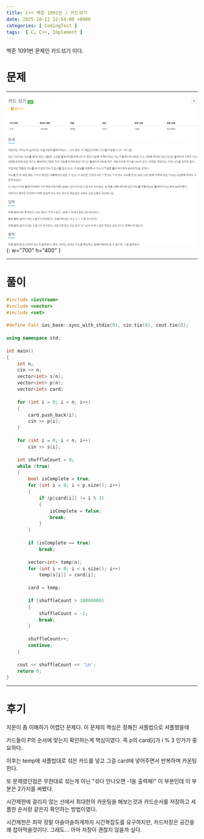 ```yaml
---
title: C++ 백준 1091번 / 카드섞기
date: 2025-10-12 12:54:00 +0900
categories: [ CodingTest ]  
tags:  [ C, C++, Implement ]
---
```


백준 1091번 문제인 카드섞기 이다.

# 문제   
---------------------------------------

![Desktop View](/assets/img/카드섞기.png){: w="700" h="400" }

---------------------------------------

# 풀이

```c++
#include <iostream>
#include <vector>
#include <set>

#define Fast ios_base::sync_with_stdio(0), cin.tie(0), cout.tie(0);

using namespace std;

int main()
{
	int n;
	cin >> n;
	vector<int> s(n);
	vector<int> p(n);
	vector<int> card;

	for (int i = 0; i < n; i++)
	{
		card.push_back(i);
		cin >> p[i];
	}

	for (int i = 0; i < n; i++)
		cin >> s[i];

	int shuffleCount = 0;
	while (true)
	{
		bool isComplete = true;
		for (int i = 0; i < p.size(); i++)
		{
			if (p[card[i]] != i % 3)
			{
				isComplete = false;
				break;
			}
		}

		if (isComplete == true)
			break;

		vector<int> temp(n);
		for (int i = 0; i < s.size(); i++)
			temp[s[i]] = card[i];

		card = temp;

		if (shuffleCount > 10000000)
		{
			shuffleCount = -1;
			break;
		}

		shuffleCount++;
		continue;
	}

	cout << shuffleCount << '\n';
	return 0;
}
```
---------------------------------------

# 후기

지문이 좀 이해하기 어렵던 문제다. 이 문제의 핵심은 정해진 셔플법으로 셔플했을때

카드들이 P의 순서에 맞는지 확인하는게 핵심이였다. 즉 p의 card[i]가 i % 3 인가가 중요하다.

이후는 temp에 셔플법대로 섞은 카드를 넣고 그걸 card에 넣어주면서 반복하며 카운팅한다.

또 문제였던점은 무한대로 섞는게 아닌 "섞다 안나오면 -1을 출력해!" 이 부분인데 이 부분은 2가지를 써봤다.

시간제한에 걸리지 않는 선에서 최대한의 카운팅을 해보는것과 카드순서를 저장하고 셔플한 순서랑 같은지 확인하는 방법이였다.

시간제한은 최악 정말 아슬아슬하게까지 시간복잡도를 요구하지만, 카드저장은 공간을 꽤 잡아먹을것이다. 그래도... 아마 저장이 괜찮지 않을까 싶다.




